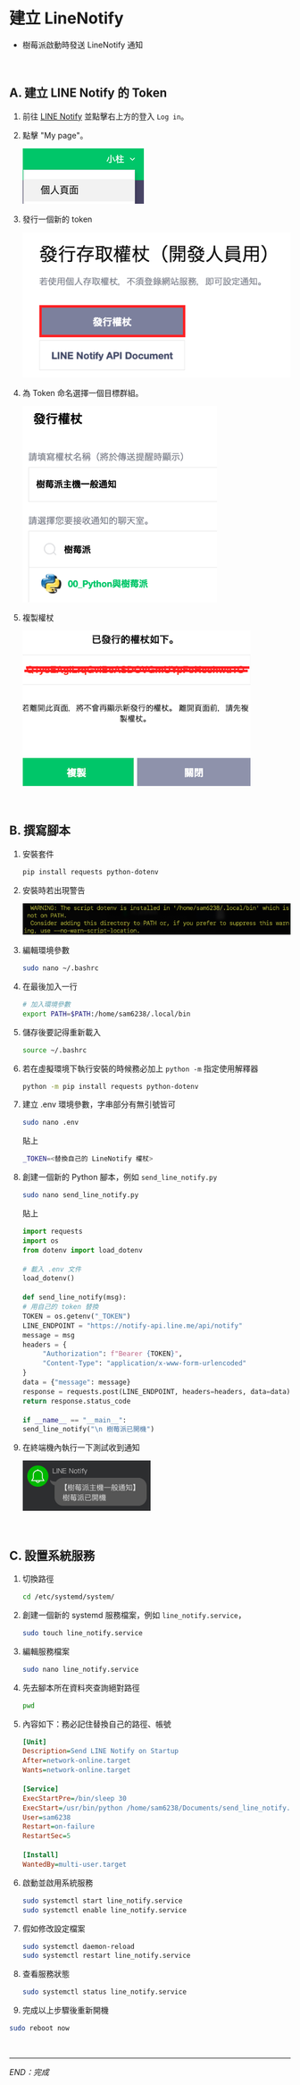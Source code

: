 # 建立 LineNotify

- 樹莓派啟動時發送 LineNotify 通知

</br>

## A. 建立 LINE Notify 的 Token

1. 前往 [LINE Notify](https://notify-bot.line.me/en/) 並點擊右上方的登入 `Log in`。

2. 點擊 "My page"。

     ![](images/img_21.png)

3. 發行一個新的 token

     ![](images/img_22.png)

4. 為 Token 命名選擇一個目標群組。

     ![](images/img_24.png)

5. 複製權杖

     ![](images/img_28.png)

</br>

## B. 撰寫腳本

1. 安裝套件
   ```bash
   pip install requests python-dotenv
   ```

2. 安裝時若出現警告
   
   ![](images/img_29.png)

3. 編輯環境參數

   ```bash
   sudo nano ~/.bashrc
   ```

4. 在最後加入一行

   ```bash
   # 加入環境參數
   export PATH=$PATH:/home/sam6238/.local/bin
   ```

5. 儲存後要記得重新載入

   ```bash
   source ~/.bashrc
   ```

6. 若在虛擬環境下執行安裝的時候務必加上 `python -m` 指定使用解釋器
   ```bash
   python -m pip install requests python-dotenv
   ```

7. 建立 .env 環境參數，字串部分有無引號皆可

   ```bash
   sudo nano .env
   ```
   貼上
   ```bash
   _TOKEN=<替換自己的 LineNotify 權杖>
   ```
   

8. 創建一個新的 Python 腳本，例如 `send_line_notify.py`

   ```bash
   sudo nano send_line_notify.py
   ```
   貼上

     ```python
     import requests
     import os
     from dotenv import load_dotenv

     # 載入 .env 文件
     load_dotenv()

     def send_line_notify(msg):
     # 用自己的 token 替換
     TOKEN = os.getenv("_TOKEN") 
     LINE_ENDPOINT = "https://notify-api.line.me/api/notify"
     message = msg
     headers = {
          "Authorization": f"Bearer {TOKEN}",
          "Content-Type": "application/x-www-form-urlencoded"
     }
     data = {"message": message}
     response = requests.post(LINE_ENDPOINT, headers=headers, data=data)
     return response.status_code

     if __name__ == "__main__":
     send_line_notify("\n 樹莓派已開機")
     ```

9.  在終端機內執行一下測試收到通知
     
     ![](images/img_27.png)

</br>

## C. 設置系統服務

1. 切換路徑

   ```bash
   cd /etc/systemd/system/
   ```
2. 創建一個新的 systemd 服務檔案，例如 `line_notify.service`，

   ```bash
   sudo touch line_notify.service
   ```

3. 編輯服務檔案

   ```bash
   sudo nano line_notify.service
   ```

4. 先去腳本所在資料夾查詢絕對路徑

   ```bash
   pwd
   ```

5. 內容如下：務必記住替換自己的路徑、帳號
   
   ```ini
   [Unit]
   Description=Send LINE Notify on Startup
   After=network-online.target
   Wants=network-online.target

   [Service]
   ExecStartPre=/bin/sleep 30
   ExecStart=/usr/bin/python /home/sam6238/Documents/send_line_notify.py
   User=sam6238
   Restart=on-failure
   RestartSec=5

   [Install]
   WantedBy=multi-user.target   
   ```


6. 啟動並啟用系統服務

   ```bash
   sudo systemctl start line_notify.service
   sudo systemctl enable line_notify.service
   ```

7. 假如修改設定檔案

   ```bash
   sudo systemctl daemon-reload
   sudo systemctl restart line_notify.service
   ```


8. 查看服務狀態

   ```bash
   sudo systemctl status line_notify.service
   ```

9.  完成以上步驟後重新開機

   ```bash
   sudo reboot now
   ```

</br>

---

_END：完成_